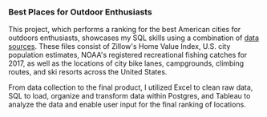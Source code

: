 ### Best Places for Outdoor Enthusiasts

This project, which performs a ranking for the best American cities for outdoors enthusiasts, showcases my SQL skills using a combination of [data sources](https://github.com/gracemshea/ga_da_finalproject/blob/master/datasources). These files consist of Zillow's Home Value Index, U.S. city population estimates, NOAA's registered recreational fishing catches for 2017, as well as the locations of city bike lanes, campgrounds, climbing routes, and ski resorts across the United States.

From data collection to the final product, I utilized Excel to clean raw data, SQL to load, organize and transform data within Postgres, and Tableau to analyze the data and enable user input for the final ranking of locations. 

